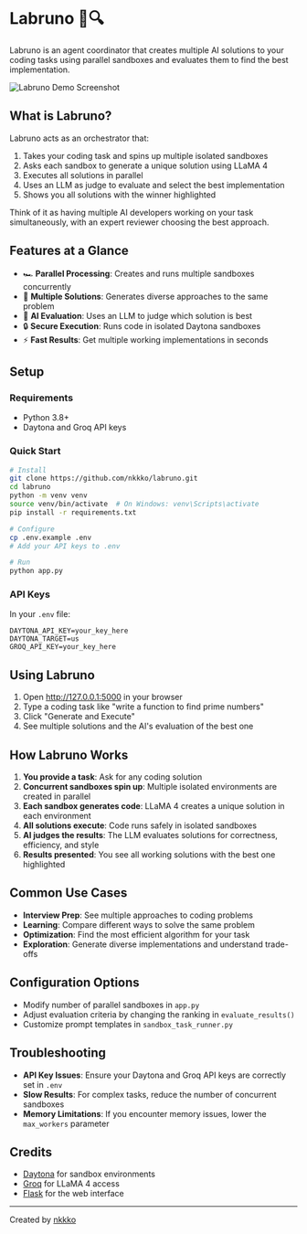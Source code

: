 # Labruno 🧪🔍

Labruno is an agent coordinator that creates multiple AI solutions to your coding tasks using parallel sandboxes and evaluates them to find the best implementation.

![Labruno Demo Screenshot](https://via.placeholder.com/800x450.png?text=Labruno+Demo)

## What is Labruno?

Labruno acts as an orchestrator that:

1. Takes your coding task and spins up multiple isolated sandboxes
2. Asks each sandbox to generate a unique solution using LLaMA 4
3. Executes all solutions in parallel
4. Uses an LLM as judge to evaluate and select the best implementation
5. Shows you all solutions with the winner highlighted

Think of it as having multiple AI developers working on your task simultaneously, with an expert reviewer choosing the best approach.

## Features at a Glance

- 🏎️ **Parallel Processing**: Creates and runs multiple sandboxes concurrently
- 🧠 **Multiple Solutions**: Generates diverse approaches to the same problem
- 🤖 **AI Evaluation**: Uses an LLM to judge which solution is best
- 🔒 **Secure Execution**: Runs code in isolated Daytona sandboxes
- ⚡ **Fast Results**: Get multiple working implementations in seconds

## Setup

### Requirements
- Python 3.8+
- Daytona and Groq API keys

### Quick Start

```bash
# Install
git clone https://github.com/nkkko/labruno.git
cd labruno
python -m venv venv
source venv/bin/activate  # On Windows: venv\Scripts\activate
pip install -r requirements.txt

# Configure
cp .env.example .env
# Add your API keys to .env

# Run
python app.py
```

### API Keys

In your `.env` file:
```
DAYTONA_API_KEY=your_key_here
DAYTONA_TARGET=us
GROQ_API_KEY=your_key_here
```

## Using Labruno

1. Open http://127.0.0.1:5000 in your browser
2. Type a coding task like "write a function to find prime numbers"
3. Click "Generate and Execute"
4. See multiple solutions and the AI's evaluation of the best one

## How Labruno Works

1. **You provide a task**: Ask for any coding solution
2. **Concurrent sandboxes spin up**: Multiple isolated environments are created in parallel
3. **Each sandbox generates code**: LLaMA 4 creates a unique solution in each environment
4. **All solutions execute**: Code runs safely in isolated sandboxes
5. **AI judges the results**: The LLM evaluates solutions for correctness, efficiency, and style
6. **Results presented**: You see all working solutions with the best one highlighted

## Common Use Cases

- **Interview Prep**: See multiple approaches to coding problems
- **Learning**: Compare different ways to solve the same problem
- **Optimization**: Find the most efficient algorithm for your task
- **Exploration**: Generate diverse implementations and understand trade-offs

## Configuration Options

- Modify number of parallel sandboxes in `app.py`
- Adjust evaluation criteria by changing the ranking in `evaluate_results()`
- Customize prompt templates in `sandbox_task_runner.py`

## Troubleshooting

- **API Key Issues**: Ensure your Daytona and Groq API keys are correctly set in `.env`
- **Slow Results**: For complex tasks, reduce the number of concurrent sandboxes
- **Memory Limitations**: If you encounter memory issues, lower the `max_workers` parameter

## Credits

- [Daytona](https://www.daytona.io/) for sandbox environments
- [Groq](https://groq.com/) for LLaMA 4 access
- [Flask](https://flask.palletsprojects.com/) for the web interface

---

Created by [nkkko](https://github.com/nkkko)